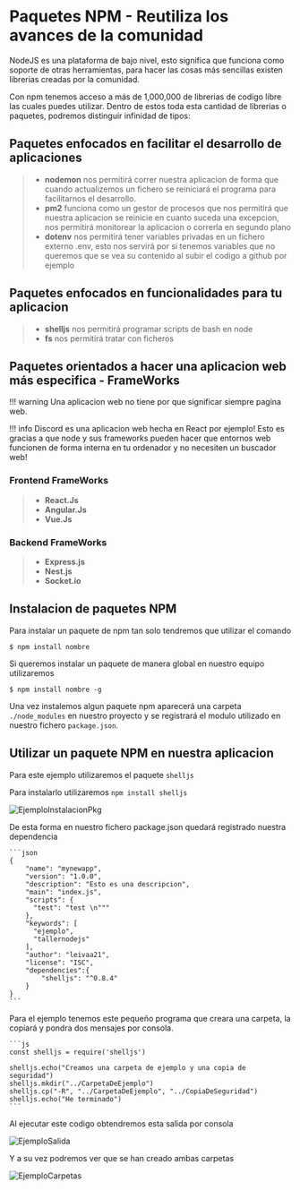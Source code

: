 # Paquetes NPM - Reutiliza los avances de la comunidad

NodeJS es una plataforma de bajo nivel, esto significa que funciona como soporte de otras herramientas, para hacer las cosas más sencillas existen librerias creadas por la comunidad.

Con npm tenemos acceso a más de 1,000,000 de librerias de codigo libre las cuales puedes utilizar.
Dentro de estos toda esta cantidad de librerias o paquetes, podremos distinguir infinidad de tipos:

## Paquetes enfocados en facilitar el desarrollo de aplicaciones

> * **nodemon** nos permitirá correr nuestra aplicacion de forma que cuando actualizemos un fichero
>   se reiniciará el programa para facilitarnos el desarrollo.
> * **pm2** funciona como un gestor de procesos que nos permitirá que nuestra aplicacion se reinicie
>   en cuanto suceda una excepcion, nos permitirá monitorear la aplicacion o correrla en segundo
>   plano
> * **dotenv** nos permitirá tener variables privadas en un fichero externo .env, esto nos servirá
>   por si tenemos variables que no queremos que se vea su contenido al subir el codigo a github
>   por ejemplo

## Paquetes enfocados en funcionalidades para tu aplicacion

> * **shelljs** nos permitirá programar scripts de bash en node
> * **fs** nos permitirá tratar con ficheros

## Paquetes orientados a hacer una aplicacion web más especifica - FrameWorks

!!! warning
    Una aplicacion web no tiene por que significar siempre pagina web.

!!! info
    Discord es una aplicacion web hecha en React por ejemplo! Esto es gracias a que node y sus frameworks pueden hacer que entornos web funcionen de forma interna en tu ordenador y no necesiten un buscador web!

### Frontend FrameWorks

> * **React.Js**
> * **Angular.Js**
> * **Vue.Js**

### Backend FrameWorks

> * **Express.js**
> * **Nest.js**
> * **Socket.io**

## Instalacion de paquetes NPM

Para instalar un paquete de npm tan solo tendremos que utilizar el comando </br>

    $ npm install nombre

Si queremos instalar un paquete de manera global en nuestro equipo utilizaremos </br>

    $ npm install nombre -g

Una vez instalemos algun paquete npm aparecerá una carpeta `./node_modules` en nuestro proyecto y se registrará el modulo utilizado en nuestro fichero `package.json`.</br>

## Utilizar un paquete NPM en nuestra aplicacion

Para este ejemplo utilizaremos el paquete `shelljs`</br>

Para instalarlo utilizaremos `npm install shelljs`</br>

![EjemploInstalacionPkg](https://i.gyazo.com/84ed833357ee4d7a05a49de4ddbffca4.png)</br>

De esta forma en nuestro fichero package.json quedará registrado nuestra dependencia</br>

    ```json
    {
        "name": "mynewapp",
        "version": "1.0.0",
        "description": "Esto es una descripcion",
        "main": "index.js",
        "scripts": {
          "test": "test \n"""
        },
        "keywords": [
          "ejemplo",
          "tallernodejs"
        ],
        "author": "leivaa21",
        "license": "ISC",
        "dependencies":{
            "shelljs": "^0.8.4"
        }
    }
    ```

Para el ejemplo tenemos este pequeño programa que creara una carpeta, la copiará y pondra dos mensajes por consola.</br>

    ```js
    const shelljs = require('shelljs')

    shelljs.echo("Creamos una carpeta de ejemplo y una copia de seguridad")
    shelljs.mkdir("../CarpetaDeEjemplo")
    shelljs.cp("-R", "../CarpetaDeEjemplo", "../CopiaDeSeguridad")
    shelljs.echo("He terminado")
    ```

Al ejecutar este codigo obtendremos esta salida por consola</br>

![EjemploSalida](https://i.gyazo.com/1716ef243573d796468a685b33f07fab.png)</br>

Y a su vez podremos ver que se han creado ambas carpetas</br>

![EjemploCarpetas](https://i.gyazo.com/935729559c9ccd6b6c6ff1b84e3533d9.png)</br>
